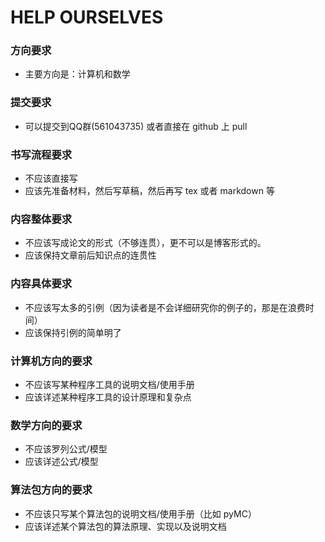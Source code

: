 # HELP  OURSELVES 

### 方向要求

* 主要方向是：计算机和数学

### 提交要求
* 可以提交到QQ群(561043735) 或者直接在 github 上 pull

### 书写流程要求
* 不应该直接写
* 应该先准备材料，然后写草稿，然后再写 tex 或者 markdown 等

### 内容整体要求
* 不应该写成论文的形式（不够连贯），更不可以是博客形式的。
* 应该保持文章前后知识点的连贯性

### 内容具体要求
* 不应该写太多的引例（因为读者是不会详细研究你的例子的，那是在浪费时间）
* 应该保持引例的简单明了

### 计算机方向的要求
* 不应该写某种程序工具的说明文档/使用手册
* 应该详述某种程序工具的设计原理和复杂点

### 数学方向的要求
* 不应该罗列公式/模型
* 应该详述公式/模型


### 算法包方向的要求
* 不应该只写某个算法包的说明文档/使用手册（比如 pyMC）
* 应该详述某个算法包的算法原理、实现以及说明文档


